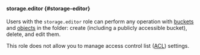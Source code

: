 #### storage.editor {#storage-editor}

Users with the `storage.editor` role can perform any operation with [buckets](../../../storage/concepts/bucket.md) and [objects](../../../storage/concepts/object.md) in the folder: create (including a publicly accessible bucket), delete, and edit them.

This role does not allow you to manage access control list ([ACL](../../../storage/concepts/acl.md)) settings.
